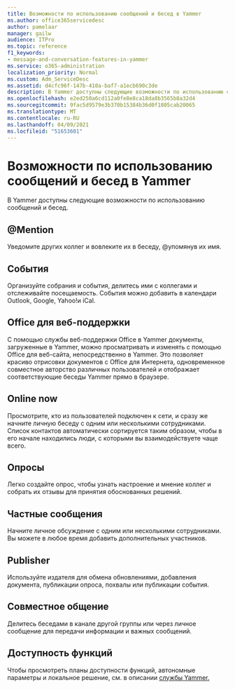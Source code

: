 ```yaml
---
title: Возможности по использованию сообщений и бесед в Yammer
ms.author: office365servicedesc
author: pamelaar
manager: gailw
audience: ITPro
ms.topic: reference
f1_keywords:
- message-and-conversation-features-in-yammer
ms.service: o365-administration
localization_priority: Normal
ms.custom: Adm_ServiceDesc
ms.assetid: d4cfc96f-147b-410a-baf7-a1ecb690c3de
description: В Yammer доступны следующие возможности по использованию сообщений и бесед.
ms.openlocfilehash: e2ed250a6cd112a0fe8e8ca18da8b3565b8a32d4
ms.sourcegitcommit: 9fac5d9579e3b370b15384b36d0f1805cab20065
ms.translationtype: MT
ms.contentlocale: ru-RU
ms.lasthandoff: 04/09/2021
ms.locfileid: "51653601"
---
```

# <a name="message-and-conversation-features-in-yammer"></a>Возможности по использованию сообщений и бесед в Yammer

В Yammer доступны следующие возможности по использованию сообщений и бесед.
  
## <a name="mention"></a>@Mention

Уведомите других коллег и вовлеките их в беседу, @упомянув их имя.

## <a name="events"></a>События

Организуйте собрания и события, делитесь ими с коллегами и отслеживайте посещаемость. События можно добавить в календари Outlook, Google, Yahoo!и iCal.
  
## <a name="office-for-the-web-support"></a>Office для веб-поддержки

С помощью службы веб-поддержки Office в Yammer документы, загруженные в Yammer, можно просматривать и изменять с помощью Office для веб-сайта, непосредственно в Yammer. Это позволяет красиво отрисовки документов с Office для Интернета, одновременное совместное авторство различных пользователей и отображает соответствующие беседы Yammer прямо в браузере.

## <a name="online-now"></a>Online now

Просмотрите, кто из пользователей подключен к сети, и сразу же начните личную беседу с одним или несколькими сотрудниками. Список контактов автоматически сортируется таким образом, чтобы в его начале находились люди, с которыми вы взаимодействуете чаще всего.

## <a name="polls"></a>Опросы

Легко создайте опрос, чтобы узнать настроение и мнение коллег и собрать их отзывы для принятия обоснованных решений.
  
## <a name="private-messages"></a>Частные сообщения

Начните личное обсуждение с одним или несколькими сотрудниками. Вы можете в любое время добавить дополнительных участников.

## <a name="publisher"></a>Publisher

Используйте издателя для обмена обновлениями, добавления документа, публикации опроса, похвалы или публикации события.
    
## <a name="share-conversations"></a>Совместное общение

Делитесь беседами в канале другой группы или через личное сообщение для передачи информации и важных сообщений.
  
## <a name="feature-availability"></a>Доступность функций

Чтобы просмотреть планы доступности функций, автономные параметры и локальное решение, см. в описании [службы Yammer.](yammer-service-description.md)
  